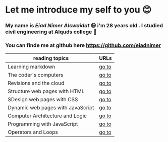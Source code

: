 # Let me introduce my self to you :blush:
### My name is ***Eiad Nimer Alswaidat*** :smiley: i'm 28 years old . I studied civil engineering at Alquds college :school:
### You can finde me at github here https://github.com/eiadnimer

| reading topics | URLs |
|---|---|
| Learning markdown  | [go to](https://eiadnimer.github.io/reading-note/reading_1) |
| The coder's computers |  [go to](https://eiadnimer.github.io/reading-note/reading_2) |
| Revisions and the cloud  |  [go to](https://eiadnimer.github.io/reading-note/reading_3) |
| Structure web pages with HTML  |  [go to](https://eiadnimer.github.io/reading-note/reading_4) |
| SDesign web pages with CSS  |  [go to](https://eiadnimer.github.io/reading-note/reading_5) |
| Dynamic web pages with JavaScript  |  [go to](https://eiadnimer.github.io/reading-note/reading_6a) |
| Computer Architecture and Logic  |  [go to](https://eiadnimer.github.io/reading-note/reading_6b) |
| Programming with JavaScript  |  [go to](https://eiadnimer.github.io/reading-note/reading_7) |
| Operators and Loops  |  [go to](https://eiadnimer.github.io/reading-note/reading_8) |